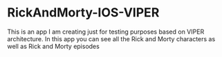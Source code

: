 # RickAndMorty-IOS-VIPER
This is an app I am creating just for testing purposes based on VIPER architecture. In this app you can see all the Rick and Morty characters as well as Rick and Morty episodes

